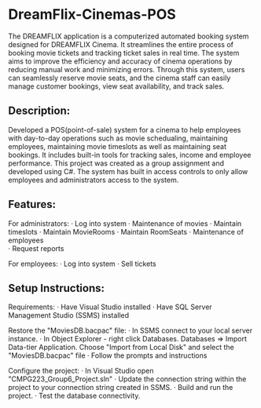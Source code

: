 # DreamFlix-Cinemas-POS
The DREAMFLIX application is a computerized automated booking system designed for DREAMFLIX Cinema. It streamlines the entire process of booking movie tickets and tracking ticket sales in real time. The system aims to improve the efficiency and accuracy of cinema operations by reducing manual work and minimizing errors. Through this system, users can seamlessly reserve movie seats, and the cinema staff can easily manage customer bookings, view seat availability, and track sales.

## Description:
Developed a POS(point-of-sale) system for a cinema to help employees with day-to-day operations such as movie schedualing, maintaining employees, maintaining movie timeslots as well as maintaining seat bookings. It includes built-in tools for tracking sales, income and employee performance. This project was created as a group assignment and developed using C#.
The system has built in access controls to only allow employees and administrators access to the system. 

## Features:
For administrators:
·	Log into system
·	Maintenance of movies
·	Maintain timeslots
·	Maintain MovieRooms
·	Maintain RoomSeats
·	Maintenance of employees  
·	Request reports
 
For employees:
·	Log into system 
·	Sell tickets

## Setup Instructions:
Requirements:
·	Have Visual Studio installed
·	Have SQL Server Management Studio (SSMS) installed

Restore the "MoviesDB.bacpac" file:
·	In SSMS connect to your local server instance.
·	In Object Explorer - right click Databases. 
      Databases => Import Data-tier Application.
      Choose "Import from Local Disk" and select the "MoviesDB.bacpac" file
· Follow the prompts and instructions

Configure the project:
· In Visual Studio open "CMPG223_Group6_Project.sln"
· Update the connection string within the project to your connection string created in SSMS.
· Build and run the project.
· Test the database connectivity.



